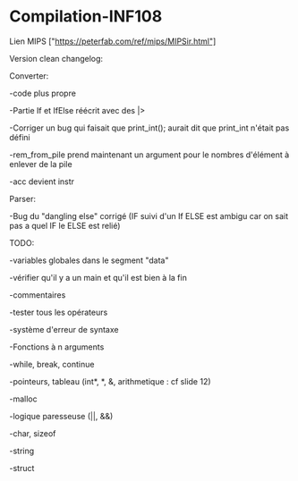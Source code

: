 # Compilation-INF108

Lien MIPS ["https://peterfab.com/ref/mips/MIPSir.html"]

Version clean changelog:

Converter:

-code plus propre

-Partie If et IfElse réécrit avec des |>

-Corriger un bug qui faisait que print_int(); aurait dit que print_int n'était pas défini

-rem_from_pile prend maintenant un argument pour le nombres d'élément à enlever de la pile

-acc devient instr

Parser:

-Bug du "dangling else" corrigé (IF suivi d'un If ELSE est ambigu car on sait pas a quel IF le ELSE est relié)

TODO:

-variables globales dans le segment "data"

-vérifier qu'il y a un main et qu'il est bien à la fin

-commentaires

-tester tous les opérateurs

-système d'erreur de syntaxe

-Fonctions à n arguments

-while, break, continue

-pointeurs, tableau (int*, *, &, arithmetique : cf slide 12)

-malloc

-logique paresseuse (||, &&)

-char, sizeof

-string

-struct
